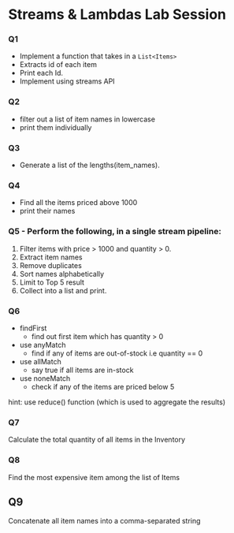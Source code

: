 #  Streams & Lambdas Lab Session

### Q1
- Implement a function that takes in a `List<Items>`
- Extracts id of each item
- Print each Id.
- Implement using streams API

### Q2
- filter out a list of item names in lowercase
- print them individually

### Q3
- Generate a list of the lengths(item_names).

### Q4
- Find all the items priced above 1000
- print their names

### Q5 - Perform the following, in a single stream pipeline:
1. Filter items with price > 1000 and quantity > 0.
2. Extract item names
3. Remove duplicates
4. Sort names alphabetically
5. Limit to Top 5 result
6. Collect into a list and print.

### Q6
- findFirst
  - find out first item which has quantity > 0
- use anyMatch
  - find if any of items are out-of-stock i.e quantity == 0
- use allMatch
  - say true if all items are in-stock
- use noneMatch
  - check if any of the items are priced below 5


hint: use reduce() function (which is used to aggregate the results)
### Q7
Calculate the total quantity of all items in the Inventory

### Q8
Find the most expensive item among the list of Items

## Q9
Concatenate all item names into a comma-separated string